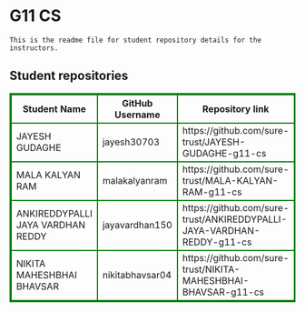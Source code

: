 # G11 CS
    This is the readme file for student repository details for the instructors.
## Student repositories 
<table style="border : 2px solid green; width:100%;">
<tr >
<th style="border : 2px solid green;">Student Name</th>
<th style="border : 2px solid green;">GitHub Username</th>
<th style="border : 2px solid green;">Repository link</th>
</tr>
<tr style="border : 2px solid green;">
<td style="border : 2px solid green;">JAYESH GUDAGHE</td> 

<td style="border : 2px solid green;">jayesh30703</td> 

<td style="border : 2px solid green;">https://github.com/sure-trust/JAYESH-GUDAGHE-g11-cs</td> 
</tr>

<tr style="border : 2px solid green;">
<td style="border : 2px solid green;">MALA KALYAN RAM</td> 

<td style="border : 2px solid green;">malakalyanram</td> 

<td style="border : 2px solid green;">https://github.com/sure-trust/MALA-KALYAN-RAM-g11-cs</td> 
</tr>

<tr style="border : 2px solid green;">
<td style="border : 2px solid green;">ANKIREDDYPALLI JAYA VARDHAN REDDY</td> 

<td style="border : 2px solid green;">jayavardhan150</td> 

<td style="border : 2px solid green;">https://github.com/sure-trust/ANKIREDDYPALLI-JAYA-VARDHAN-REDDY-g11-cs</td> 
</tr>

<tr style="border : 2px solid green;">
<td style="border : 2px solid green;">NIKITA MAHESHBHAI BHAVSAR</td> 

<td style="border : 2px solid green;">nikitabhavsar04</td> 

<td style="border : 2px solid green;">https://github.com/sure-trust/NIKITA-MAHESHBHAI-BHAVSAR-g11-cs</td> 
</tr>
